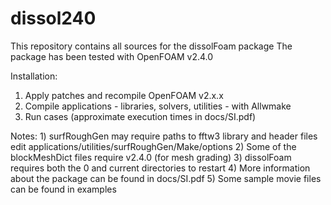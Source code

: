 # dissol240

This repository contains all sources for the dissolFoam package
The package has been tested with OpenFOAM v2.4.0

Installation:

1) Apply patches and recompile OpenFOAM v2.x.x
2) Compile applications - libraries, solvers, utilities - with Allwmake
3) Run cases (approximate execution times in docs/SI.pdf)

Notes:
    1) surfRoughGen may require paths to fftw3 library and header files
        edit applications/utilities/surfRoughGen/Make/options
    2) Some of the blockMeshDict files require v2.4.0 (for mesh grading)
    3) dissolFoam requires both the 0 and current directories to restart
    4) More information about the package can be found in docs/SI.pdf
    5) Some sample movie files can be found in examples

